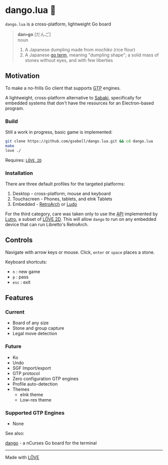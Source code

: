 # dango.lua 🍡

`dango.lua` is a cross-platform, lightweight Go board


> **dan•go** [だんご]  
> noun
> 1. A Japanese dumpling made from *mochiko* (rice flour) 
> 2. A Japanese [go term](https://senseis.xmp.net/?Dango), meaning "dumpling shape";  a solid mass of stones without eyes, and with few liberties

## Motivation
To make a no-frills Go client that supports [GTP](https://www.lysator.liu.se/~gunnar/gtp/gtp2-spec-draft2/gtp2-spec.html) engines.

A lightweight, cross-platform alternative to [Sabaki](https://github.com/SabakiHQ/Sabaki), specifically for embedded systems that don't have the resources for an Electron-based program.


### Build
Still a work in progress, basic game is implemented:

```sh
git clone https://github.com/gsobell/dango.lua.git && cd dango.lua
make
love ./
```
Requires: [`LÖVE 2D`](https://www.love2d.org/)

### Installation

There are three default profiles for the targeted platforms:
1. Desktop - cross-platform, mouse and keyboard
2. Touchscreen - Phones, tablets, and eInk Tablets
3. Embedded - [RetroArch](https://www.retroarch.com/) or [Ludo](https://ludo.libretro.com/)

For the third category, care was taken only to use the [API](https://github.com/libretro/lutro-status) implemented by [Lutro](https://lutro.libretro.com/), a subset of [LÖVE 2D](https://www.love2d.org/).
This will allow `dango` to run on any embedded device that can run Libretto's RetroArch.


## Controls
Navigate with arrow keys or mouse. Click, `enter` or `space` places a stone.

Keyboard shortcuts:
- `n` : new game
- `p` : pass
- `esc` : exit

## Features

### Current
- Board of any size
- Stone and group capture
- Legal move detection

### Future
- Ko
- Undo
- SGF Import/export
- GTP protocol
- Zero configuration GTP engines
- Profile auto-detection
- Themes
  - eInk theme
  - Low-res theme

### Supported GTP Engines
- None

See also:

[dango](https://github.com/gsobell/dango) -
a nCurses Go board for the terminal
***

Made with [LÖVE](https://www.love2d.org/)
